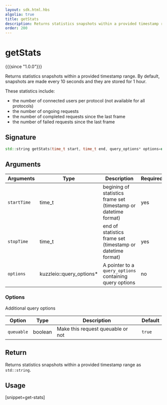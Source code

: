```yaml
---
layout: sdk.html.hbs
algolia: true
title: getStats
description: Returns statistics snapshots within a provided timestamp range.
order: 200
---
```


# getStats

{{{since "1.0.0"}}}

Returns statistics snapshots within a provided timestamp range.
By default, snapshots are made every 10 seconds and they are stored for 1 hour.

These statistics include:

* the number of connected users per protocol (not available for all protocols)
* the number of ongoing requests
* the number of completed requests since the last frame
* the number of failed requests since the last frame

## Signature

```cpp
std::string getStats(time_t start, time_t end, query_options* options=nullptr)
```

## Arguments

| Arguments | Type          | Description                                             | Required |
| --------- | ------------- | ------------------------------------------------------- | -------- |
| `startTime` | time_t                   | begining of statistics frame set (timestamp or datetime format) | yes       |
| `stopTime`  | time_t                   | end of statistics frame set (timestamp or datetime format)      | yes       |
| `options`   | kuzzleio::query_options* | A pointer to a `query_options` containing query options           |  no       |

### **Options**

Additional query options

| Option     | Type    | Description                       | Default |
| ---------- | ------- | --------------------------------- | ------- |
| `queuable` | boolean | Make this request queuable or not | `true`  |

## Return
Returns statistics snapshots within a provided timestamp range as `std::string`.

## Usage

[snippet=get-stats]
